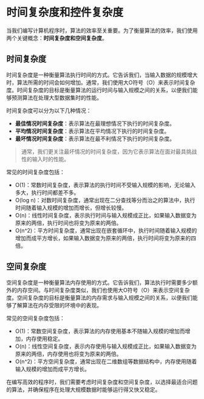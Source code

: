 # 时间复杂度和控件复杂度

当我们编写计算机程序时，算法的效率至关重要。为了衡量算法的效率，我们使用两个关键概念：**时间复杂度和空间复杂度**。

## 时间复杂度

时间复杂度是一种衡量算法执行时间的方式。它告诉我们，当输入数据的规模增大时，算法所需的时间会如何增加。通常，我们使用大O符号（O）来表示时间复杂度。时间复杂度的目标是衡量算法的运行时间与输入规模之间的关系，以便我们能够预测算法在处理大型数据集时的性能。

时间复杂度可以分为以下几种情况：

+ **最佳情况时间复杂度**：表示算法在最理想情况下执行的时间复杂度。
+ **平均情况时间复杂度**：表示算法在平均情况下执行的时间复杂度。
+ **最坏情况时间复杂度**：表示算法在最不利情况下执行的时间复杂度。  

> 通常，我们更关注最坏情况的时间复杂度，因为它表示算法在面对最具挑战性的输入时的性能。  

常见的时间复杂度包括：

+ O(1)：常数时间复杂度，表示算法的执行时间不受输入规模的影响，无论输入多大，执行时间都差不多。
+ O(log n)：对数时间复杂度，通常出现在二分查找等分而治之的算法中，执行时间随着输入规模的增加而增长，但增长较慢。
+ O(n)：线性时间复杂度，表示执行时间与输入规模成正比，如果输入数据变为原来的两倍，执行时间也将变为原来的两倍。
+ O(n^2)：平方时间复杂度，通常出现在嵌套循环中，执行时间随着输入规模的增加而成平方增长，如果输入数据变为原来的两倍，执行时间将变为原来的四倍。  

## 空间复杂度

空间复杂度是一种衡量算法内存使用的方式。它告诉我们，算法执行时需要多少额外的内存空间。与时间复杂度类似，我们也使用大O符号（O）来表示空间复杂度。空间复杂度的目标是衡量算法的内存需求与输入规模之间的关系，以便我们能够了解算法在内存受限的环境中的表现。

常见的空间复杂度包括：

+ O(1)：常数空间复杂度，表示算法的内存使用基本不随输入规模的增加而增加，内存使用稳定。
+ O(n)：线性空间复杂度，表示内存使用与输入规模成正比，如果输入数据变为原来的两倍，内存使用也将变为原来的两倍。
+ O(n^2)：平方空间复杂度，通常出现在二维数组等数据结构中，内存使用随着输入规模的增加而成平方增长。  

在编写高效的程序时，我们需要考虑时间复杂度和空间复杂度，以选择最适合问题的算法，并确保程序在处理大规模数据时能够运行得又快又稳定。
